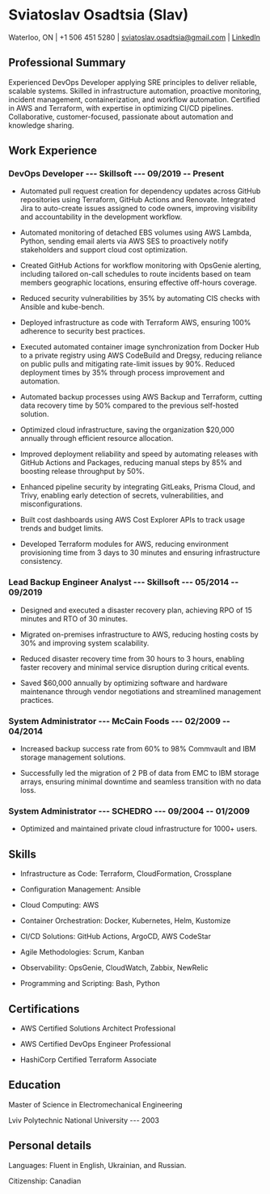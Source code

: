 # Sviatoslav Osadtsia (Slav)

Waterloo, ON \| +1 506 451 5280 \| <sviatoslav.osadtsia@gmail.com> \|
[LinkedIn](https://www.linkedin.com/in/sviatoslavosadtsia/)

## 

## Professional Summary

Experienced DevOps Developer applying SRE principles to deliver
reliable, scalable systems. Skilled in infrastructure automation,
proactive monitoring, incident management, containerization, and
workflow automation. Certified in AWS and Terraform, with expertise in
optimizing CI/CD pipelines. Collaborative, customer-focused, passionate
about automation and knowledge sharing.

## Work Experience

### DevOps Developer --- Skillsoft --- 09/2019 -- Present

- Automated pull request creation for dependency updates across GitHub
  repositories using Terraform, GitHub Actions and Renovate. Integrated
  Jira to auto-create issues assigned to code owners, improving
  visibility and accountability in the development workflow.

- Automated monitoring of detached EBS volumes using AWS Lambda, Python,
  sending email alerts via AWS SES to proactively notify stakeholders
  and support cloud cost optimization.

- Created GitHub Actions for workflow monitoring with OpsGenie alerting,
  including tailored on-call schedules to route incidents based on team
  members geographic locations, ensuring effective off-hours coverage.

- Reduced security vulnerabilities by 35% by automating CIS checks with
  Ansible and kube-bench.

- Deployed infrastructure as code with Terraform AWS, ensuring 100%
  adherence to security best practices.

- Executed automated container image synchronization from Docker Hub to
  a private registry using AWS CodeBuild and Dregsy, reducing reliance
  on public pulls and mitigating rate-limit issues by 90%. Reduced
  deployment times by 35% through process improvement and automation.

- Automated backup processes using AWS Backup and Terraform, cutting
  data recovery time by 50% compared to the previous self-hosted
  solution.

- Optimized cloud infrastructure, saving the organization \$20,000
  annually through efficient resource allocation.

- Improved deployment reliability and speed by automating releases with
  GitHub Actions and Packages, reducing manual steps by 85% and boosting
  release throughput by 50%.

- Enhanced pipeline security by integrating GitLeaks, Prisma Cloud, and
  Trivy, enabling early detection of secrets, vulnerabilities, and
  misconfigurations.

- Built cost dashboards using AWS Cost Explorer APIs to track usage
  trends and budget limits.

- Developed Terraform modules for AWS, reducing environment provisioning
  time from 3 days to 30 minutes and ensuring infrastructure
  consistency.

### Lead Backup Engineer Analyst --- Skillsoft --- 05/2014 -- 09/2019

- Designed and executed a disaster recovery plan, achieving RPO of 15
  minutes and RTO of 30 minutes.

- Migrated on-premises infrastructure to AWS, reducing hosting costs by
  30% and improving system scalability.

- Reduced disaster recovery time from 30 hours to 3 hours, enabling
  faster recovery and minimal service disruption during critical events.

- Saved \$60,000 annually by optimizing software and hardware
  maintenance through vendor negotiations and streamlined management
  practices.

### System Administrator --- McCain Foods --- 02/2009 -- 04/2014

- Increased backup success rate from 60% to 98% Commvault and IBM
  storage management solutions.

- Successfully led the migration of 2 PB of data from EMC to IBM storage
  arrays, ensuring minimal downtime and seamless transition with no data
  loss.

### System Administrator --- SCHEDRO --- 09/2004 -- 01/2009

- Optimized and maintained private cloud infrastructure for 1000+ users.

## Skills

- Infrastructure as Code: Terraform, CloudFormation, Crossplane

- Configuration Management: Ansible

- Cloud Computing: AWS

- Container Orchestration: Docker, Kubernetes, Helm, Kustomize

- CI/CD Solutions: GitHub Actions, ArgoCD, AWS CodeStar

- Agile Methodologies: Scrum, Kanban

- Observability: OpsGenie, CloudWatch, Zabbix, NewRelic

- Programming and Scripting: Bash, Python

## Certifications

- AWS Certified Solutions Architect Professional

- AWS Certified DevOps Engineer Professional

- HashiCorp Certified Terraform Associate

## Education

Master of Science in Electromechanical Engineering

Lviv Polytechnic National University --- 2003

## Personal details

Languages: Fluent in English, Ukrainian, and Russian.

Citizenship: Canadian
